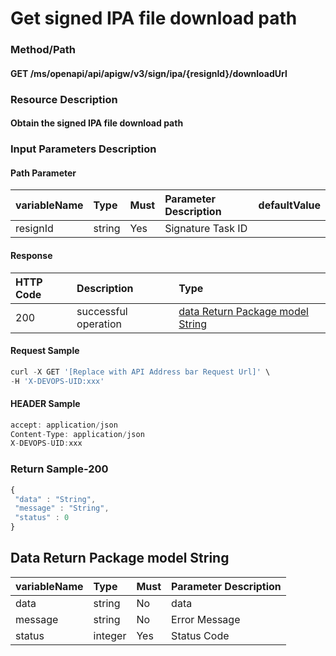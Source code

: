  # Get signed IPA file download path 

 ### Method/Path 

 #### GET  /ms/openapi/api/apigw/v3/sign/ipa/{resignId}/downloadUrl 

 ### Resource Description 

 #### Obtain the signed IPA file download path 

 ### Input Parameters Description 

 #### Path Parameter 

 | variableName| Type| Must| Parameter Description| defaultValue| 
 | :--- | :--- | :--- | :--- | :--- | 
 | resignId | string |Yes| Signature Task ID|| 

 #### Response 

 | HTTP Code| Description| Type| 
 | :--- | :--- | :--- | 
 | 200 | successful operation |[data Return Package model String](get-the-download-path-of-the-signed-ipa-file.md)| 

 #### Request Sample 

 ```javascript 
 curl -X GET '[Replace with API Address bar Request Url]' \ 
 -H 'X-DEVOPS-UID:xxx' 
 ``` 

 #### HEADER Sample 

 ```javascript 
 accept: application/json 
 Content-Type: application/json 
 X-DEVOPS-UID:xxx 
 ``` 

 ### Return Sample-200 

 ```javascript 
 { 
  "data" : "String", 
  "message" : "String", 
  "status" : 0 
 } 
 ``` 

 ## Data Return Package model String 

 | variableName| Type| Must| Parameter Description| 
 | :--- | :--- | :--- | :--- | 
 | data | string |No| data| 
 | message | string |No| Error Message| 
 | status | integer |Yes| Status Code| 